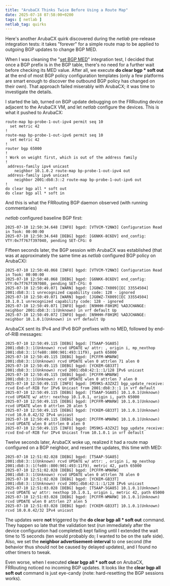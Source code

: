 ```yaml
---
title: "ArubaCX Thinks Twice Before Using a Route Map"
date: 2025-07-18 07:58:00+0200
tags: [ netlab ]
netlab_tag: quirks
---
```

Here's another ArubaCX quirk discovered during the _netlab_ pre-release integration tests: it takes "forever" for a simple route map to be applied to outgoing BGP updates to change BGP MED.

When I was cleaning the "[set BGP MED](https://github.com/ipspace/netlab/blob/5aae878dff0da1ffb256a33532e0748d9ba7df56/tests/integration/bgp.policy/31-med.yml)" integration test, I decided that once a BGP prefix is in the BGP table, there's no need for a further wait before checking its MED value. After all, we execute **do clear bgp \* soft out** at the end of most BGP policy configuration templates (only a few platforms are smart enough to discover the outbound BGP policy has changed on their own). That approach failed miserably with ArubaCX; it was time to investigate the details.
<!--more-->
I started the lab, turned on BGP update debugging on the FRRouting device adjacent to the ArubaCX VM, and let _netlab_ configure the devices. This is what it pushed to ArubaCX:

```
route-map bp-probe-1-out-ipv4 permit seq 10
  set metric 42
!
route-map bp-probe-1-out-ipv6 permit seq 10
  set metric 42
!
router bgp 65000
!
! Work on weight first, which is out of the address family
!
 address-family ipv4 unicast
    neighbor 10.1.0.2 route-map bp-probe-1-out-ipv4 out
 address-family ipv6 unicast
    neighbor 2001:db8:3::2 route-map bp-probe-1-out-ipv6 out
!
do clear bgp all * soft out
do clear bgp all * soft in
```

And this is what the FRRouting BGP daemon observed (with running commentaries)

_netlab_ configured baseline BGP first:

```
2025-07-10 12:50:34.648 [INFO] bgpd: [VTVCM-Y2NW3] Configuration Read in Took: 00:00:00
2025-07-10 12:50:34.648 [DEBG] bgpd: [G6NKK-8C6DV] end_config: VTY:0x7f767f397040, pending SET-CFG: 0
```

Fifteen seconds later, the BGP session with ArubaCX was established (that was at approximately the same time as _netlab_ configured BGP policy on ArubaCX):

```
2025-07-10 12:50:48.068 [INFO] bgpd: [VTVCM-Y2NW3] Configuration Read in Took: 00:00:00
2025-07-10 12:50:48.068 [DEBG] bgpd: [G6NKK-8C6DV] end_config: VTY:0x7f767f397080, pending SET-CFG: 0
2025-07-10 12:50:49.071 [WARN] bgpd: [JG0WZ-7X009][EC 33554504] 2001:db8:3::1 unrecognized capability code: 128 - ignored
2025-07-10 12:50:49.071 [WARN] bgpd: [JG0WZ-7X009][EC 33554504] 10.1.0.1 unrecognized capability code: 128 - ignored
2025-07-10 12:50:49.071 [INFO] bgpd: [N9HHH-F8H1M] %ADJCHANGE: neighbor 2001:db8:3::1(Unknown) in vrf default Up
2025-07-10 12:50:49.072 [INFO] bgpd: [N9HHH-F8H1M] %ADJCHANGE: neighbor 10.1.0.1(Unknown) in vrf default Up
```

ArubaCX sent its IPv4 and IPv6 BGP prefixes with no MED, followed by end-of-RIB messages:

```
2025-07-10 12:50:49.115 [DEBG] bgpd: [T5AAP-5GA85] 2001:db8:3::1(Unknown) rcvd UPDATE w/ attr: , origin i, mp_nexthop 2001:db8:3::1(fe80::800:901:493:11f9), path 65000
2025-07-10 12:50:49.115 [DEBG] bgpd: [PCFFM-WMARW] 2001:db8:3::1(Unknown) rcvd UPDATE wlen 0 attrlen 71 alen 0
2025-07-10 12:50:49.115 [DEBG] bgpd: [YCKEM-GB33T] 2001:db8:3::1(Unknown) rcvd 2001:db8:42:1::1/128 IPv6 unicast
2025-07-10 12:50:49.115 [DEBG] bgpd: [PCFFM-WMARW] 2001:db8:3::1(Unknown) rcvd UPDATE wlen 0 attrlen 7 alen 0
2025-07-10 12:50:49.115 [INFO] bgpd: [M59KS-A3ZXZ] bgp_update_receive: rcvd End-of-RIB for IPv6 Unicast from 2001:db8:3::1 in vrf default
2025-07-10 12:50:49.115 [DEBG] bgpd: [T5AAP-5GA85] 10.1.0.1(Unknown) rcvd UPDATE w/ attr: nexthop 10.1.0.1, origin i, path 65000
2025-07-10 12:50:49.115 [DEBG] bgpd: [PCFFM-WMARW] 10.1.0.1(Unknown) rcvd UPDATE wlen 0 attrlen 20 alen 5
2025-07-10 12:50:49.115 [DEBG] bgpd: [YCKEM-GB33T] 10.1.0.1(Unknown) rcvd 10.0.0.42/32 IPv4 unicast
2025-07-10 12:50:49.115 [DEBG] bgpd: [PCFFM-WMARW] 10.1.0.1(Unknown) rcvd UPDATE wlen 0 attrlen 0 alen 0
2025-07-10 12:50:49.115 [INFO] bgpd: [M59KS-A3ZXZ] bgp_update_receive: rcvd End-of-RIB for IPv4 Unicast from 10.1.0.1 in vrf default
```

Twelve seconds later, ArubaCX woke up, realized it had a route map configured on a BGP neighbor, and resent the updates, this time with MED:

```
2025-07-10 12:51:02.028 [DEBG] bgpd: [T5AAP-5GA85] 2001:db8:3::1(Unknown) rcvd UPDATE w/ attr: , origin i, mp_nexthop 2001:db8:3::1(fe80::800:901:493:11f9), metric 42, path 65000
2025-07-10 12:51:02.028 [DEBG] bgpd: [PCFFM-WMARW] 2001:db8:3::1(Unknown) rcvd UPDATE wlen 0 attrlen 78 alen 0
2025-07-10 12:51:02.028 [DEBG] bgpd: [YCKEM-GB33T] 2001:db8:3::1(Unknown) rcvd 2001:db8:42:1::1/128 IPv6 unicast
2025-07-10 12:51:03.028 [DEBG] bgpd: [T5AAP-5GA85] 10.1.0.1(Unknown) rcvd UPDATE w/ attr: nexthop 10.1.0.1, origin i, metric 42, path 65000
2025-07-10 12:51:03.028 [DEBG] bgpd: [PCFFM-WMARW] 10.1.0.1(Unknown) rcvd UPDATE wlen 0 attrlen 27 alen 5
2025-07-10 12:51:03.028 [DEBG] bgpd: [YCKEM-GB33T] 10.1.0.1(Unknown) rcvd 10.0.0.42/32 IPv4 unicast
```

The updates were **not** triggered by the **do clear bgp all \* soft out** command. They happen so late that the validation test  (run immediately after the device configuration had completed) kept failing until I extended the wait time to 15 seconds (ten would probably do; I wanted to be on the safe side). Also, we set the **neighbor advertisement-interval** to one second (the behavior thus should not be caused by delayed updates), and I found no other timers to tweak.

Even worse, when I executed **clear bgp all \* soft out** on ArubaCX, FRRouting noticed no incoming BGP updates. It looks like the **clear bgp all soft out** command is just eye-candy (note: hard-resetting the BGP sessions works).

